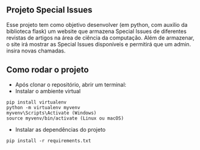 ## Projeto Special Issues
Esse projeto tem como objetivo desenvolver (em python, com auxilio da biblioteca flask) um website que armazena Special Issues de diferentes revistas de artigos na área de ciência da computação. 
Além de armazenar, o site irá mostrar as Special Issues disponíveis e permitirá que um admin. insira novas chamadas.
## Como rodar o projeto
- Após clonar o repositório, abrir um terminal:
- Instalar o ambiente virtual
```
pip install virtualenv
python -m virtualenv myvenv
myvenv\Scripts\Activate (Windows)
source myvenv/bin/activate (Linux ou macOS) 
```
- Instalar as dependências do projeto
```
pip install -r requirements.txt
```
